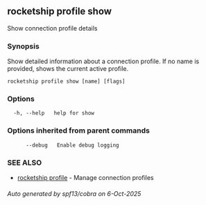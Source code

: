 ## rocketship profile show

Show connection profile details

### Synopsis

Show detailed information about a connection profile. If no name is provided, shows the current active profile.

```
rocketship profile show [name] [flags]
```

### Options

```
  -h, --help   help for show
```

### Options inherited from parent commands

```
      --debug   Enable debug logging
```

### SEE ALSO

* [rocketship profile](rocketship_profile.md)	 - Manage connection profiles

###### Auto generated by spf13/cobra on 6-Oct-2025
